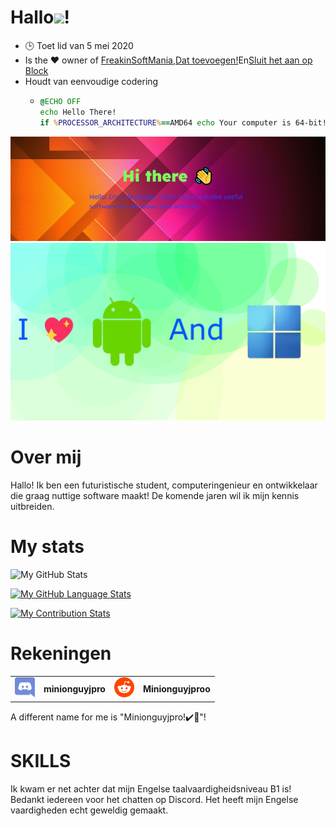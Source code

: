 # Hallo<img src="https://media.tenor.com/images/822fb670841c6f6582fefbb82e338a50/tenor.gif" width="30px">!

-   🕒 Toet lid van 5 mei 2020
-   Is the ❤️ owner of [FreakinSoftMania](https://github.com/FreakinSoftMania),[Dat toevoegen!](https://github.com/Adding-That-On)En[Sluit het aan op Block](https://github.com/Pluging-it-on-block)
-   Houdt van eenvoudige codering
    -   ```bat
        @ECHO OFF
        echo Hello There!
        if %PROCESSOR_ARCHITECTURE%==AMD64 echo Your computer is 64-bit!
        ```

![Welcome!](./img/welcome-message.png)![I love Android and Windows!](./img/android-and-windows-fan.png)

# Over mij

Hallo! Ik ben een futuristische student, computeringenieur en ontwikkelaar die graag nuttige software maakt! De komende jaren wil ik mijn kennis uitbreiden.

# My stats

![My GitHub Stats](https://github-readme-stats.vercel.app/api/?username=Minionguyjpro&count_private=true&theme=react&showicons=true)

[![My GitHub Language Stats](https://github-readme-stats.vercel.app/api/top-langs/?username=Minionguyjpro&langs_count=5&theme=react)](<>)

[![My Contribution Stats](https://github-contribution-stats.vercel.app/api/?username=Minionguyjpro)](https://github.com/Minionguyjpro/github-contribution-stats/)

# Rekeningen

<table>
  <tr>
    <td align="left"><img src="./img/discord.svg" alt="minionguyjpro" width="32" height="32"/></td><th>minionguyjpro</th>
    <td align="left"><img src="./img/reddit.svg" alt="Minionguyjproo" width="32" height="32"/></td><th>Minionguyjproo</th>
  </tr>
</table>
A different name for me is "Minionguyjpro!✔️👏"!

# SKILLS

Ik kwam er net achter dat mijn Engelse taalvaardigheidsniveau B1 is! Bedankt iedereen voor het chatten op Discord. Het heeft mijn Engelse vaardigheden echt geweldig gemaakt.
